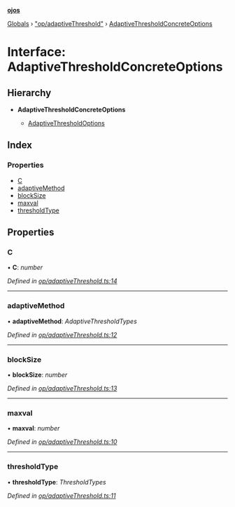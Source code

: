 **[ojos](../README.md)**

[Globals](../README.md) › ["op/adaptiveThreshold"](../modules/_op_adaptivethreshold_.md) › [AdaptiveThresholdConcreteOptions](_op_adaptivethreshold_.adaptivethresholdconcreteoptions.md)

# Interface: AdaptiveThresholdConcreteOptions

## Hierarchy

* **AdaptiveThresholdConcreteOptions**

  * [AdaptiveThresholdOptions](_op_adaptivethreshold_.adaptivethresholdoptions.md)

## Index

### Properties

* [C](_op_adaptivethreshold_.adaptivethresholdconcreteoptions.md#c)
* [adaptiveMethod](_op_adaptivethreshold_.adaptivethresholdconcreteoptions.md#adaptivemethod)
* [blockSize](_op_adaptivethreshold_.adaptivethresholdconcreteoptions.md#blocksize)
* [maxval](_op_adaptivethreshold_.adaptivethresholdconcreteoptions.md#maxval)
* [thresholdType](_op_adaptivethreshold_.adaptivethresholdconcreteoptions.md#thresholdtype)

## Properties

###  C

• **C**: *number*

*Defined in [op/adaptiveThreshold.ts:14](https://github.com/cancerberoSgx/mirada/blob/f2ba50d/ojos/src/op/adaptiveThreshold.ts#L14)*

___

###  adaptiveMethod

• **adaptiveMethod**: *AdaptiveThresholdTypes*

*Defined in [op/adaptiveThreshold.ts:12](https://github.com/cancerberoSgx/mirada/blob/f2ba50d/ojos/src/op/adaptiveThreshold.ts#L12)*

___

###  blockSize

• **blockSize**: *number*

*Defined in [op/adaptiveThreshold.ts:13](https://github.com/cancerberoSgx/mirada/blob/f2ba50d/ojos/src/op/adaptiveThreshold.ts#L13)*

___

###  maxval

• **maxval**: *number*

*Defined in [op/adaptiveThreshold.ts:10](https://github.com/cancerberoSgx/mirada/blob/f2ba50d/ojos/src/op/adaptiveThreshold.ts#L10)*

___

###  thresholdType

• **thresholdType**: *ThresholdTypes*

*Defined in [op/adaptiveThreshold.ts:11](https://github.com/cancerberoSgx/mirada/blob/f2ba50d/ojos/src/op/adaptiveThreshold.ts#L11)*